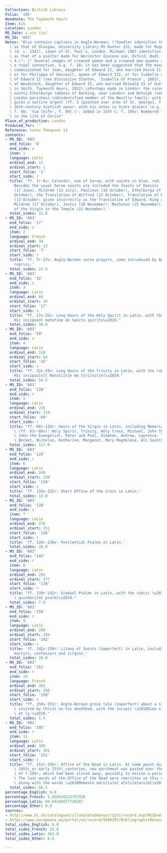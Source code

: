 ```yaml
---
Collection: British Library
Folia: '195'
Headnote: The Taymouth Hours
Item: 615
Location: London
MS_Date: s.xiv (in)
MS_ID: '603'
Notes: "Also contains captions in Anglo-Norman; \"Sandler identifies the main artist\
  \ as that of Glasgow, University Library MS Hunter 231, made for Roger of Waltham\
  \ (d. c. 1341), canon of St. Paul's, London. Michael 1987 identifies the main artist\
  \ as that of a psalter made for Worcester diocese use, Oxford, Bodl. MS Lyell Empt.\
  \ 4.\"; \" Several images of crowned women and a crowned man queens and kings suggest\
  \ a royal connection, e.g. f. 18: it has been suggested that the manuscript was\
  \ commissioned for Joan, daughter of Edward II, who married David II of Scotland,\
  \ or for Philippa of Hainault, queen of Edward III, or for Isabelle of France, queen\
  \ of Edward II (see discussion Stanton, 'Isabella of France', 2003), or for Eleanor\
  \ of Woodstock, daughter of Edward II, who married Reinald II of Guelders (see discussion\
  \ in Smith, Taymouth Hours, 2012).\nPerhaps made in London: the calendar includes\
  \ saints Ethelburga (abbess of Barking, near London) and Botulph (venerated at three\
  \ London parishes).\nUnidentified member of the Neville family: with their arms,\
  \ gules a saltire argent (ff. 3 [painted over arms of St. George], f. 151). \nUnidentified\
  \ 16th-century Scottish owner: with his notes in Scots dialect (e.g. 'ane leife',\
  \ f. 60; 'tua leife', f. 89).\"; added in 15th C: f. 195v: Numbered list of events\
  \ in the life of Christ"
Place_of_production: London
Produced_for: ''
Reference: Yates Thompson 13
contents:
- MS_ID: '603'
  end_folio: '6'
  end_side: v
  item: 1
  language: Latin
  ordinal_end: 12
  ordinal_start: 1
  start_folio: '1'
  start_side: r
  title: 'ff. 1r-6v: Calendar, use of Sarum, with saints in blue, red, mauve and gold.
    Besides the usual Sarum saints are included the feasts of Dominic (30 May), Botolph
    (17 June), Mildred (13 July), Paulinus (10 October), Ethelburga of Barking (11
    October), the Translation of Wilfred (12 October), Translation of Edward the Confessor
    (13 October; given incorrectly as the Translation of Edward, King and Martyr),
    Mildred (17 October), Justis (10 November), Machutus (15 November), and the Presentation
    of the Virgin in the Temple (21 November).'
  total_sides: 12.0
- MS_ID: '603'
  end_folio: '17'
  end_side: v
  item: 2
  language: French
  ordinal_end: 34
  ordinal_start: 13
  start_folio: '7'
  start_side: r
  title: 'ff. 7r-17v: Anglo-Norman verse prayers, some introduced by Anglo-Norman
    rubrics.'
  total_sides: 21.5
- MS_ID: '603'
  end_folio: '32'
  end_side: v
  item: 3
  language: Latin
  ordinal_end: 64
  ordinal_start: 34
  start_folio: '17'
  start_side: v
  title: "ff. 17v-32v: Long Hours of the Holy Spirit in Latin, with the rubric \u2018\
    Hic incipient matutine de Sancto spiritu\u2019."
  total_sides: 30.0
- MS_ID: '603'
  end_folio: '59'
  end_side: v
  item: 4
  language: Latin
  ordinal_end: 118
  ordinal_start: 64
  start_folio: '32'
  start_side: v
  title: "ff. 32v-59v: Long Hours of the Trinity in Latin, with the rubric \u2018\
    Hic incipiu[n]t Matuti[n]e de t[ri]nit[e]\u2019."
  total_sides: 54.5
- MS_ID: '603'
  end_folio: '118'
  end_side: r
  item: 5
  language: Latin
  ordinal_end: 235
  ordinal_start: 119
  start_folio: '60'
  start_side: r
  title: "ff. 60r-118r: Hours of the Virgin in Latin, including Memoriae in Lauds\
    \ (ff. 81r-88v): Holy Spirit, Trinity, Holy Cross, Michael, John the Baptist,\
    \ John the Evangelist, Peter and Paul, Stephen, Andrew, Lawrence, Thomas \xE0\
    \ Becket, Nicholas, Katherine, Margaret, Mary Magdalene, All Saints, Peace."
  total_sides: 117.0
- MS_ID: '603'
  end_folio: '125'
  end_side: r
  item: 6
  language: Latin
  ordinal_end: 249
  ordinal_start: 238
  start_folio: '119'
  start_side: v
  title: 'ff. 119v-125r: Short Office of the Cross in Latin.'
  total_sides: 12.0
- MS_ID: '603'
  end_folio: '138'
  end_side: v
  item: 7
  language: Latin
  ordinal_end: 276
  ordinal_start: 251
  start_folio: '126'
  start_side: r
  title: 'ff. 126r-138v: Penitential Psalms in Latin.'
  total_sides: 26.0
- MS_ID: '603'
  end_folio: '142'
  end_side: r
  item: 8
  language: Latin
  ordinal_end: 283
  ordinal_start: 277
  start_folio: '139'
  start_side: r
  title: "ff. 139r-142r: Gradual Psalms in Latin, with the rubric \u2018Hid incipiu[n]t\
    \ quindeci[m] psalmi\u2019."
  total_sides: 7.0
- MS_ID: '603'
  end_folio: '150'
  end_side: r
  item: 9
  language: Latin
  ordinal_end: 299
  ordinal_start: 284
  start_folio: '142'
  start_side: v
  title: 'ff. 142v-150r: Litany of Saints (imperfect) in Latin, including Apostles,
    martyrs, confessors and virgins.'
  total_sides: 16.0
- MS_ID: '603'
  end_folio: '151'
  end_side: r
  item: 10
  language: French
  ordinal_end: 301
  ordinal_start: 300
  start_folio: '150'
  start_side: v
  title: "ff. 150v-151r: Anglo-Norman prose tale (imperfect) about a sinful merchant\
    \ visited by Christ on his deathbed, with the incipit \u2018Dieu vint a cist marcheant\
    \ et ly-\u2018."
  total_sides: 1.5
- MS_ID: '603'
  end_folio: '195'
  end_side: r
  item: 11
  language: Latin
  ordinal_end: 389
  ordinal_start: 301
  start_folio: '151'
  start_side: r
  title: "ff. 151r-195r: Office of the Dead in Latin. At some point during the late\
    \ 14th\_or early 15th\_centuries, new parchment was pasted over the bottom two-thirds\
    \ of f.195r, which had been sliced away, possibly to excise a personalized inscription.\
    \ The last words of the Office of the Dead were rewritten on this new parchment,\
    \ along with the words \u2018Memento om[n]iu[m] a[n]i[m]aru[m]\u2019."
  total_sides: 88.5
percentage_English: 0.0
percentage_French: 5.958549222797928
percentage_Latin: 94.04145077720207
percentage_Other: 0.0
sources:
- http://www.bl.uk/catalogues/illuminatedmanuscripts/record.asp?MSID=8148&CollID=58&NStart=13
- https://www.europeana.eu/portal/en/record/9200397/BibliographicResource_3000126281063.html
total_sides_English: 0.0
total_sides_French: 23.0
total_sides_Latin: 363.0
total_sides_Other: 0.0

---
```

